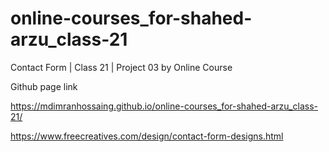 # online-courses_for-shahed-arzu_class-21
Contact Form | Class 21 | Project 03 by Online Course

Github page link

https://mdimranhossaing.github.io/online-courses_for-shahed-arzu_class-21/

https://www.freecreatives.com/design/contact-form-designs.html

